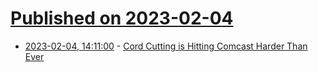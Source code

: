 # [Published on 2023-02-04](index.md)

* [2023-02-04, 14:11:00](https://soylentnews.org/article.pl?sid=23/02/03/0119238&from=rss) - [Cord Cutting is Hitting Comcast Harder Than Ever](https://soylentnews.org/article.pl?sid=23/02/03/0119238&from=rss)
